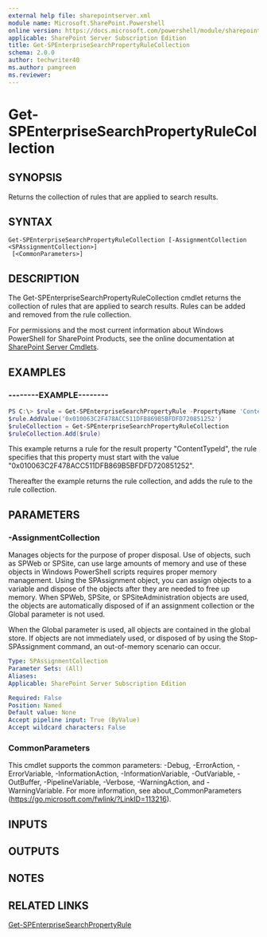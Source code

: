 ```yaml
---
external help file: sharepointserver.xml
module name: Microsoft.SharePoint.Powershell
online version: https://docs.microsoft.com/powershell/module/sharepoint-server/get-spenterprisesearchpropertyrulecollection
applicable: SharePoint Server Subscription Edition
title: Get-SPEnterpriseSearchPropertyRuleCollection
schema: 2.0.0
author: techwriter40
ms.author: pamgreen
ms.reviewer:
---
```


# Get-SPEnterpriseSearchPropertyRuleCollection

## SYNOPSIS
Returns the collection of rules that are applied to search results.

## SYNTAX

```
Get-SPEnterpriseSearchPropertyRuleCollection [-AssignmentCollection <SPAssignmentCollection>]
 [<CommonParameters>]
```

## DESCRIPTION
The Get-SPEnterpriseSearchPropertyRuleCollection cmdlet returns the collection of rules that are applied to search results.
Rules can be added and removed from the rule collection.

For permissions and the most current information about Windows PowerShell for SharePoint Products, see the online documentation at [SharePoint Server Cmdlets](https://docs.microsoft.com/powershell/sharepoint/sharepoint-server/sharepoint-server-cmdlets).

## EXAMPLES

### --------EXAMPLE-------- 
```powershell
PS C:\> $rule = Get-SPEnterpriseSearchPropertyRule -PropertyName 'ContentTypeId' -Operator 'StartsWith'
$rule.AddValue('0x010063C2F478ACC511DFB869B5BFDFD720851252')
$ruleCollection = Get-SPEnterpriseSearchPropertyRuleCollection
$ruleCollection.Add($rule)
```

This example returns a rule for the result property "ContentTypeId", the rule specifies that this property must start with the value "0x010063C2F478ACC511DFB869B5BFDFD720851252".

Thereafter the example returns the rule collection, and adds the rule to the rule collection.

## PARAMETERS

### -AssignmentCollection
Manages objects for the purpose of proper disposal. Use of objects, such as SPWeb or SPSite, can use large amounts of memory and use of these objects in Windows PowerShell scripts requires proper memory management. Using the SPAssignment object, you can assign objects to a variable and dispose of the objects after they are needed to free up memory. When SPWeb, SPSite, or SPSiteAdministration objects are used, the objects are automatically disposed of if an assignment collection or the Global parameter is not used.

When the Global parameter is used, all objects are contained in the global store. If objects are not immediately used, or disposed of by using the Stop-SPAssignment command, an out-of-memory scenario can occur.

```yaml
Type: SPAssignmentCollection
Parameter Sets: (All)
Aliases: 
Applicable: SharePoint Server Subscription Edition

Required: False
Position: Named
Default value: None
Accept pipeline input: True (ByValue)
Accept wildcard characters: False
```

### CommonParameters
This cmdlet supports the common parameters: -Debug, -ErrorAction, -ErrorVariable, -InformationAction, -InformationVariable, -OutVariable, -OutBuffer, -PipelineVariable, -Verbose, -WarningAction, and -WarningVariable. For more information, see about_CommonParameters (https://go.microsoft.com/fwlink/?LinkID=113216).

## INPUTS

## OUTPUTS

## NOTES

## RELATED LINKS

[Get-SPEnterpriseSearchPropertyRule](Get-SPEnterpriseSearchPropertyRule.md)


